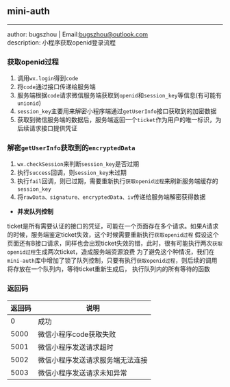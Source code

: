 ## mini-auth
----------------------------
author: bugszhou | Email:bugszhou@outlook.com <br>
description: 小程序获取openid登录流程

### 获取openid过程

1. 调用`wx.login`得到`code`
2. 将`code`通过接口传递给服务端
3. 服务端根据`code`请求微信服务端获取到`openid`和`session_key`等信息(有可能有`unionid`)
4. `session_key`主要用来解密小程序端通过`getUserInfo`接口获取到的加密数据
5. 获取到微信服务端的数据后，服务端返回一个`ticket`作为用户的唯一标识，为后续请求接口提供凭证

### 解密`getUserInfo`获取到的`encryptedData`

1. `wx.checkSession`来判断`session_key`是否过期
2. 执行`success`回调，则`session_key`未过期
3. 执行`fail`回调，则已过期，需要重新执行`获取openid过程`来刷新服务端缓存的`session_key`
4. 将`rawData、signature、encryptedData、iv`传递给服务端解密获得数据

- **并发队列控制**

ticket是所有需要认证的接口的凭证，可能在一个页面存在多个请求。如果A请求的时候，服务端鉴定ticket失效，这个时候需要重新执行`获取openid过程`
假设这个页面还有B接口请求，同样也会出现ticket失效的错，此时，很有可能执行两次`获取openid过程`生成两次ticket，造成服务端资源浪费
为了避免这个种情况，我们在`mini-auth`库中增加了锁了队列控制，只要有执行`获取openid过程`，则后续的调用将存放在一个队列内，等待ticket重新生成后，
执行队列内的所有等待的函数

### 返回码

| 返回码 | 说明 |
| --- | --- |
| 0 | 成功 |
| 5000 | 微信小程序code获取失败 |
| 5001 | 微信小程序发送请求超时 |
| 5002 | 微信小程序发送请求服务端无法连接 |
| 5003 | 微信小程序发送请求未知异常 |

